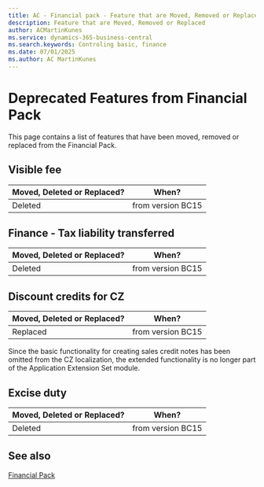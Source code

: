 ```yaml
---
title: AC - Financial pack - Feature that are Moved, Removed or Replaced | Microsoft Docs
description: Feature that are Moved, Removed or Replaced
author: ACMartinKunes
ms.service: dynamics-365-business-central
ms.search.keywords: Controling basic, finance 
ms.date: 07/01/2025
ms.author: AC MartinKunes
---
```


# Deprecated Features from Financial Pack

This page contains a list of features that have been moved, removed or replaced from the Financial Pack.

## Visible fee

| Moved, Deleted or Replaced? | When? |
|----|----|
| Deleted | from version BC15 |

## Finance - Tax liability transferred

| Moved, Deleted or Replaced? | When? |
|----|----|
| Deleted | from version BC15 |

## Discount credits for CZ

| Moved, Deleted or Replaced? | When? |
|----|----|
| Replaced | from version BC15 |

Since the basic functionality for creating sales credit notes has been omitted from the CZ localization, the extended functionality is no longer part of the Application Extension Set module.

## Excise duty

| Moved, Deleted or Replaced? | When? |
|----|----|
| Deleted | from version BC15 |

## See also
[Financial Pack](finance-pack.md)
